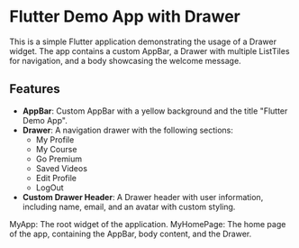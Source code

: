 # Flutter Demo App with Drawer

This is a simple Flutter application demonstrating the usage of a Drawer widget. The app contains a custom AppBar, a Drawer with multiple ListTiles for navigation, and a body showcasing the welcome message.

## Features

- **AppBar**: Custom AppBar with a yellow background and the title "Flutter Demo App".
- **Drawer**: A navigation drawer with the following sections:
  - My Profile
  - My Course
  - Go Premium
  - Saved Videos
  - Edit Profile
  - LogOut
- **Custom Drawer Header**: A Drawer header with user information, including name, email, and an avatar with custom styling.


MyApp: The root widget of the application.
MyHomePage: The home page of the app, containing the AppBar, body content, and the Drawer.
